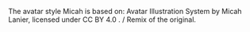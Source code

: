 The avatar style Micah is based on: Avatar Illustration System by Micah Lanier, licensed under CC BY 4.0 . / Remix of the original.